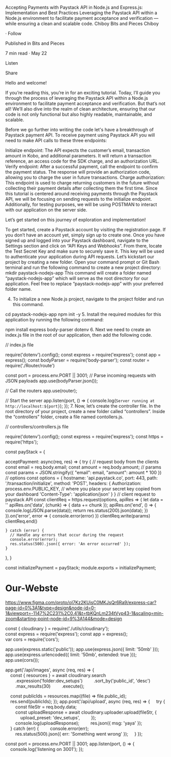 


Accepting Payments with Paystack API in Node.js and Express.js: Implementation and Best Practices
Leveraging the Paystack API within a Node.js environment to facilitate payment acceptance and verification — while ensuring a clean and scalable code.
Chiboy
Bits and Pieces
Chiboy

·
Follow

Published in
Bits and Pieces

7 min read
·
May 22

Listen


Share

Hello and welcome!

If you’re reading this, you’re in for an exciting tutorial. Today, I’ll guide you through the process of leveraging the Paystack API within a Node.js environment to facilitate payment acceptance and verification. But that’s not all! We’ll also dive into the realm of clean architecture, ensuring that our code is not only functional but also highly readable, maintainable, and scalable.

Before we go further into writing the code let's have a breakthrough of Paystack payment API. To receive payment using Paystack API you will need to make API calls to these three endpoints:

Initialize endpoint: The API expects the customer’s email, transaction amount in Kobo, and additional parameters. It will return a transaction reference, an access code for the SDK charge, and an authorization URL.
Verify endpoint: After a successful payment, call the endpoint to confirm the payment status. The response will provide an authorization code, allowing you to charge the user in future transactions.
Charge authorization: This endpoint is used to charge returning customers in the future without collecting their payment details after collecting them the first time.
Since this tutorial is centered around receiving payments through the Paystack API, we will be focusing on sending requests to the initialize endpoint. Additionally, for testing purposes, we will be using POSTMAN to interact with our application on the server side.

Let’s get started on this journey of exploration and implementation!

To get started, create a Paystack account by visiting the registration page. If you don’t have an account yet, simply sign up to create one.
Once you have signed up and logged into your Paystack dashboard, navigate to the Settings section and click on “API Keys and Webhooks”. From there, locate the Test Secret Key and make sure to securely save it. This key will be used to authenticate your application during API requests.
Let’s kickstart our project by creating a new folder. Open your command prompt or Git Bash terminal and run the following command to create a new project directory:
mkdir paystack-nodejs-app
This command will create a folder named “paystack-nodejs-app” which will serve as the root directory for our application. Feel free to replace “paystack-nodejs-app” with your preferred folder name.

4. To initialize a new Node.js project, navigate to the project folder and run this command.

cd paystack-nodejs-app
npm init -y
5. Install the required modules for this application by running the following command:

npm install express body-parser dotenv 
6. Next we need to create an index.js file in the root of our application, then add the following code.

// index.js file

require('dotenv').config();
const express = require('express');
const app = express();
const bodyParser = require('body-parser');
const router = require('./Router/route')



const port = process.env.PORT || 3001;
// Parse incoming requests with JSON payloads
app.use(bodyParser.json());

// Call the routers 
app.use(router);



// Start the server
app.listen(port, () => {
  console.log(`Server running at http://localhost:${port}`);
});
7. Now, let’s create the controller file. In the root directory of your project, create a new folder called “controllers”. Inside the “controllers” folder, create a file named contollers.js.

// controllers/controllers.js file

require('dotenv').config();
const express = require('express');
const https = require('https');


const payStack = {

  acceptPayment: async(req, res) => {
    try {
      // request body from the clients
      const email = req.body.email;
      const amount = req.body.amount;
      // params
      const params = JSON.stringify({
        "email": email,
        "amount": amount * 100
      })
      // options
      const options = {
        hostname: 'api.paystack.co',
        port: 443,
        path: '/transaction/initialize',
        method: 'POST',
        headers: {
          Authorization: process.env.PUBLIC_KEY, // where you place your secret key copied from your dashboard
          'Content-Type': 'application/json'
        }
      }
      // client request to paystack API
      const clientReq = https.request(options, apiRes => {
        let data = ''
        apiRes.on('data', (chunk) => {
          data += chunk
        });
        apiRes.on('end', () => {
          console.log(JSON.parse(data));
          return res.status(200).json(data);
        })
      }).on('error', error => {
        console.error(error)
      })
      clientReq.write(params)
      clientReq.end()
      
    } catch (error) {
      // Handle any errors that occur during the request
      console.error(error);
      res.status(500).json({ error: 'An error occurred' });
    }
  },
}

const initializePayment = payStack;
module.exports = initializePayment;












# Our-Webste

https://www.figma.com/proto/oI7Kz2KUisC0MKJsQr6Ra9/express-car?page-id=0%3A1&type=design&node-id=0-1&viewport=-1147%2C231%2C0.41&t=tbKQnLm234tVyp43-1&scaling=min-zoom&starting-point-node-id=9%3A144&mode=design



const { cloudinary } = require('./utils/cloudinary'); 
 const express = require('express'); 
 const app = express(); 
 var cors = require('cors'); 
  
 app.use(express.static('public')); 
 app.use(express.json({ limit: '50mb' })); 
 app.use(express.urlencoded({ limit: '50mb', extended: true })); 
 app.use(cors()); 
  
 app.get('/api/images', async (req, res) => { 
     const { resources } = await cloudinary.search 
         .expression('folder:dev_setups') 
         .sort_by('public_id', 'desc') 
         .max_results(30) 
         .execute(); 
  
     const publicIds = resources.map((file) => file.public_id); 
     res.send(publicIds); 
 }); 
 app.post('/api/upload', async (req, res) => { 
     try { 
         const fileStr = req.body.data; 
         const uploadResponse = await cloudinary.uploader.upload(fileStr, { 
             upload_preset: 'dev_setups', 
         }); 
         console.log(uploadResponse); 
         res.json({ msg: 'yaya' }); 
     } catch (err) { 
         console.error(err); 
         res.status(500).json({ err: 'Something went wrong' }); 
     } 
 }); 
  
 const port = process.env.PORT || 3001; 
 app.listen(port, () => { 
     console.log('listening on 3001'); 
 });